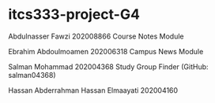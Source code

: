 # itcs333-project-G4
Abdulnasser Fawzi 202008866 Course Notes Module 


Ebrahim Abdoulmoamen 202006318 Campus News Module


Salman Mohammad 202004368 Study Group Finder (GitHub: salman04368)


Hassan Abderrahman Hassan Elmaayati 202004160
